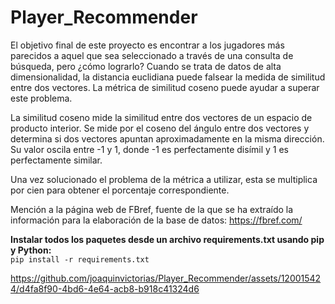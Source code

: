 # Player_Recommender

El objetivo final de este proyecto es encontrar a los jugadores más parecidos a aquel que sea seleccionado a través de una consulta de búsqueda, pero ¿cómo lograrlo? Cuando se trata de datos de alta dimensionalidad, la distancia euclidiana puede falsear la medida de similitud entre dos vectores. La métrica de similitud coseno puede ayudar a superar este problema.

La similitud coseno mide la similitud entre dos vectores de un espacio de producto interior. Se mide por el coseno del ángulo entre dos vectores y determina si dos vectores apuntan aproximadamente en la misma dirección. Su valor oscila entre -1 y 1, donde -1 es perfectamente disímil y 1 es perfectamente similar.

Una vez solucionado el problema de la métrica a utilizar, esta se multiplica por cien para obtener el porcentaje correspondiente.

Mención a la página web de FBref, fuente de la que se ha extraído la información para la elaboración de la base de datos: https://fbref.com/

**Instalar todos los paquetes desde un archivo requirements.txt usando pip y Python:**<br>
```pip install -r requirements.txt```

https://github.com/joaquinvictorias/Player_Recommender/assets/120015424/d4fa8f90-4bd6-4e64-acb8-b918c41324d6

